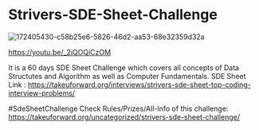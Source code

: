# Strivers-SDE-Sheet-Challenge

![172405430-c58b25e6-5826-46d2-aa53-68e32359d32a](https://github.com/Saurabh2244/Strivers-SDE-Sheet-Challenge/assets/127851518/73530489-6908-4d9d-80fe-56d46b884276)



https://youtu.be/_2iQOQiCzOM

It is a 60 days SDE Sheet Challenge which covers all concepts of Data Structutes and Algorithm as well as Computer Fundamentals.
SDE Sheet Link : https://takeuforward.org/interviews/strivers-sde-sheet-top-coding-interview-problems/

#SdeSheetChallenge Check Rules/Prizes/All-Info of this challenge: https://takeuforward.org/uncategorized/strivers-sde-sheet-challenge/
